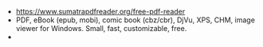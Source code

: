 - https://www.sumatrapdfreader.org/free-pdf-reader
- PDF, eBook (epub, mobi), comic book (cbz/cbr), DjVu, XPS, CHM, image viewer for Windows.
  Small, fast, customizable, free.
-